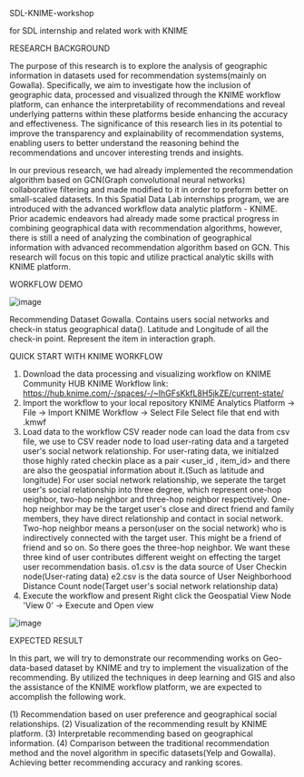 SDL-KNIME-workshop

for SDL internship and related work with KNIME

RESEARCH BACKGROUND

The purpose of this research is to explore the analysis of geographic information in datasets used for recommendation systems(mainly on Gowalla). Specifically, we aim to investigate how the inclusion of geographic data,  processed and visualized through the KNIME workflow platform, can enhance the interpretability of recommendations and reveal underlying patterns within these platforms beside enhancing the accuracy and effectiveness. The significance of this research lies in its potential to improve the transparency and explainability of recommendation systems, enabling users to better understand the reasoning behind the recommendations and uncover interesting trends and insights.

In our previous research, we had already implemented the recommendation algorithm based on GCN(Graph convolutional neural networks) collaborative filtering and made modified to it in order to preform better on small-scaled datasets. In this Spatial Data Lab internships program, we are introduced with the advanced workflow data analytic platform - KNIME. Prior academic endeavors had already made some practical progress in combining geographical data with recommendation algorithms, however, there is still a need of analyzing the combination of geographical information with advanced recommendation algorithm based on GCN. This research will focus on this topic and utilize practical analytic skills with KNIME platform.

WORKFLOW DEMO

![image](https://github.com/user-attachments/assets/5b127652-d312-432e-aee8-a2b16bcb477b)

Recommending Dataset Gowalla.
Contains users social networks and check-in status geographical data().
Latitude and Longitude of all the check-in point.
Represent the item in interaction graph.

QUICK START WITH KNIME WORKFLOW

1. Download the data processing and visualizing workflow on KNIME Community HUB
KNIME Workflow link: https://hub.knime.com/-/spaces/-/~IhGFsKkfL8H5jkZE/current-state/
2. Import the workflow to your local repository
KNIME Analytics Platform -> File -> Import KNIME Workflow -> Select File
Select file that end with .kmwf
3.  Load data to the workflow
CSV reader node can load the data from csv file, we use to CSV reader node to load user-rating data and a targeted user's social network relationship.
For user-rating data, we initialzed those highly rated checkin place as a pair <user_id , item_id> and there are also the geospatial information about it.(Such as latitude and longitude)
For user social network relationship, we seperate the target user's social relationship into three degree, which represent one-hop neighbor, two-hop neighbor and three-hop neighbor respectively. One-hop neighbor may be the target user's close and direct friend and family members, they have direct relationship and contact in social network. Two-hop neighbor means a person(user on the social network) who is indirectively connected with the target user. This might be a friend of friend and so on. So there goes the three-hop neighbor. We want these three kind of user contributes different weight on effecting the target user recommendation basis.
o1.csv is the data source of User Checkin node(User-rating data)
e2.csv is the data source of User Neighborhood Distance Count node(Target user's social network relationship data)
4. Execute the workflow and present
Right click the Geospatial View Node 'View 0' -> Execute and Open view

![image](https://github.com/user-attachments/assets/2ffc0a80-0938-49ba-ac03-007105f7d4e1)

EXPECTED RESULT

In this part, we will try to demonstrate our recommending works on Geo-data-based dataset by KNIME and try to implement the visualization of the recommending. By utilized the techniques in deep learning and GIS and also the assistance of the KNIME workflow platform, we are expected to accomplish the following work.

(1) Recommendation based on user preference and geographical social relationships.
(2) Visualization of the recommending result by KNIME platform.
(3) Interpretable recommending based on geographical information.
(4) Comparison between the traditional recommendation method and the novel algorithm in specific datasets(Yelp and Gowalla). Achieving better recommending accuracy and ranking scores.

